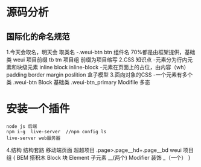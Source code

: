 # 源码分析
## 国际化的命名规范
1.今天会取名，明天会
 取类名
 -.weui-btn
  btn 组件名 70%都是由框架提供，基础类
  weui 项目前缀  tb tm 项目组 前缀为项目缩写
  2.CSS 知识点
    -元素分为行内元素和块级元素 inline block inline-block
    -元素在页面上的占位，由内容（wh）padding border margin poslition 盒子模型
3.面向对象的CSS
    -一个元素有多个类
    .weui-btn  Block 基础类
    .weui-btn_primary  Modifile 多态
# 安装一个插件
    node js 后端
    npm i-g  live-server  //npm config ls
    live-server web服务器
4.结构
    结构套路 移动端页面 超越项目
    .page>.page__hd+.page__bd
    weui 项目组
    {
    BEM 搭积木
     Block 块 
     Element 子元素 __(两个)
     Modifier 装饰 _（一个）
     }
    





